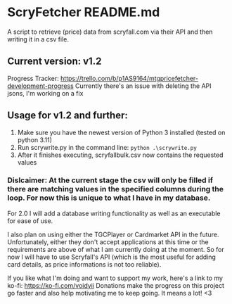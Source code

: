 # ScryFetcher README.md
A script to retrieve (price) data from scryfall.com via their API and then writing it in a csv file.
## Current version: v1.2
Progress Tracker: https://trello.com/b/p1AS9164/mtgpricefetcher-development-progress
Currently there's an issue with deleting the API jsons, I'm working on a fix

## Usage for v1.2 and further:
1. Make sure you have the newest version of Python 3 installed (tested on python 3.11)
2. Run scrywrite.py in the command line: `python .\scrywrite.py`
3. After it finishes executing, scryfallbulk.csv now contains the requested values

### Dislcaimer: At the current stage the csv will only be filled if there are matching values in the specified columns during the loop. For now this is unique to what I have in my database.

For 2.0 I will add a database writing functionality as well as an executable for ease of use.

I also plan on using either the TGCPlayer or Cardmarket API in the future. Unfortunately, either they don't accept applications at this time or the requirements are above of what I am currently doing at the moment. So for now I will have to use Scryfall's API (which is the most useful for adding card details, as price informations is not too reliable).

If you like what I'm doing and want to support my work, here's a link to my ko-fi: https://ko-fi.com/voidyii 
Donations make the progress on this project go faster and also help motivating me to keep going. It means a lot! <3
